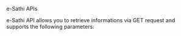 e-Sathi APIs

e-Sathi API allows you to retrieve informations via GET request and supports the following parameters:


